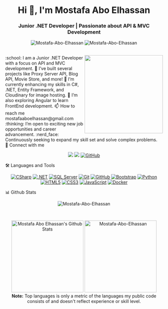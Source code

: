 <h1 align="center">Hi 👋, I'm Mostafa Abo Elhassan</h1> <h3 align="center">Junior .NET Developer | Passionate about API & MVC Development</h3> <p align="center"> <img src="https://komarev.com/ghpvc/?username=Mostafa-Abo-Elhassan&label=Profile%20views&color=0e75b6&style=flat" alt="Mostafa-Abo-Elhassan" /> <img src="https://img.shields.io/github/followers/Mostafa-Abo-Elhassan?label=Followers" alt="Mostafa-Abo-Elhassan" /> </p> <br> <img align="right" src="https://user-images.githubusercontent.com/63050133/156676671-d5b2e362-97d4-4404-9447-dd71ddfea82f.gif" width="250px" />
:school: I am a Junior .NET Developer with a focus on API and MVC development.
🔭 I’ve built several projects like Proxy Server API, Blog API, Movie Store, and more!
🌱 I’m currently enhancing my skills in C#, .NET, Entity Framework, and Cloudinary for image hosting.
🌱 I’m also exploring Angular to learn FrontEnd development.
📫 How to reach me mostafaaboelhassan@gmail.com
:thinking: I’m open to exciting new job opportunities and career advancement.
:nerd_face: Continuously seeking to expand my skill set and solve complex problems.
<br>
📩 Connect with me
<p align="center"> <a href="mailto:mostafaaboelhassan@gmail.com" title="Gmail"><img src="https://img.shields.io/badge/gmail-%23F05033.svg?style=for-the-badge&logo=gmail&logoColor=white"/></a> <a href="https://www.linkedin.com/in/Mostafa-Abo-Elhassan" title="LinkedIn"><img src="https://img.shields.io/badge/linkedin-%230077B5.svg?style=for-the-badge&logo=linkedin&logoColor=white"/></a> <a href="https://github.com/Mostafa-Abo-Elhassan" title="GitHub"><img src="https://img.shields.io/badge/github-%23121011.svg?style=for-the-badge&logo=github&logoColor=white" alt="GitHub"></a> </p>
🛠 Languages and Tools
<br> <p align="center"> <a href="https://docs.microsoft.com/en-us/dotnet/csharp/" title="CSharp"><img src="https://img.shields.io/badge/C%23-%23239120.svg?style=for-the-badge&logo=c-sharp&logoColor=white" alt="CSharp"></a> <a href="https://dotnet.microsoft.com/" title=".NET"><img src="https://img.shields.io/badge/.NET-%23007ACC.svg?style=for-the-badge&logo=dotnet&logoColor=white" alt=".NET"></a> <a href="https://docs.microsoft.com/en-us/sql/sql-server/" title="SQL Server"><img src="https://img.shields.io/badge/SQL%20Server-CC2927.svg?style=for-the-badge&logo=microsoftsqlserver&logoColor=white" alt="SQL Server"></a> <a href="https://git-scm.com/" title="Git"><img src="https://img.shields.io/badge/git-%23F05033.svg?style=for-the-badge&logo=git&logoColor=white" alt="Git"></a> <a href="https://github.com/" title="GitHub"><img src="https://img.shields.io/badge/github-%23121011.svg?style=for-the-badge&logo=github&logoColor=white" alt="GitHub"></a> <a href="https://getbootstrap.com/" title="Bootstrap"><img src="https://img.shields.io/badge/Bootstrap-%23563D7C.svg?style=for-the-badge&logo=bootstrap&logoColor=white" alt="Bootstrap"></a> <a href="https://www.python.org/" title="Python"><img src="https://img.shields.io/badge/python-3670A0?style=for-the-badge&logo=python&logoColor=ffdd54" alt="Python"></a> <a href="https://www.w3.org/TR/html5/" title="HTML5"><img src="https://img.shields.io/badge/html5-%23E34F26.svg?style=for-the-badge&logo=html5&logoColor=white" alt="HTML5"></a> <a href="https://www.w3.org/Style/CSS/" title="CSS3"><img src="https://img.shields.io/badge/css3-%23157122B6.svg?style=for-the-badge&logo=css3&logoColor=white" alt="CSS3"></a> <a href="https://developer.mozilla.org/en-US/docs/Web/JavaScript" title="JavaScript"><img src="https://img.shields.io/badge/JavaScript-%23323330.svg?style=for-the-badge&logo=javascript&logoColor=F7DF1E" alt="JavaScript"></a> <a href="https://www.docker.com/" title="Docker"><img src="https://img.shields.io/badge/docker-%230db7ed.svg?style=for-the-badge&logo=docker&logoColor=white" alt="Docker"></a> </p>
📊 Github Stats
<p align="center"><img src="https://github-readme-streak-stats.herokuapp.com/?user=Mostafa-Abo-Elhassan&theme=tokyonight_duo" alt="Mostafa-Abo-Elhassan" /></p> <br/> <p align="center"> <a href="https://github.com/anuraghazra/github-readme-stats"> <img alt="Mostafa Abo Elhassan's Github Stats" src="https://github-readme-stats.vercel.app/api?username=Mostafa-Abo-Elhassan&show_icons=true&count_private=true&locale=en&theme=tokyonight&layout=compact" height="230px"/></a> <img src="https://github-readme-stats.vercel.app/api/top-langs?username=Mostafa-Abo-Elhassan&langs_count=10&show_icons=true&locale=en&theme=tokyonight" alt="Mostafa-Abo-Elhassan" height="230px"/> <br/>
<b>Note:</b> Top languages is only a metric of the languages my public code consists of and doesn't reflect experience or skill level.

</p>
